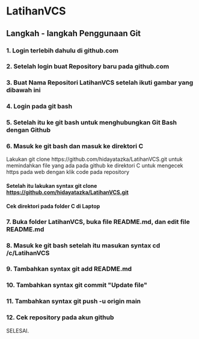 # LatihanVCS
## Langkah - langkah Penggunaan Git
### 1. Login terlebih dahulu di github.com

### 2. Setelah login buat Repository baru pada github.com

### 3. Buat Nama Repositori LatihanVCS setelah ikuti gambar yang dibawah ini

### 4. Login pada git bash

### 5. Setelah itu ke git bash untuk menghubungkan Git Bash dengan Github

### 6. Masuk ke git bash dan masuk ke direktori C
<p>Lakukan git clone https://github.com/hidayatazka/LatihanVCS.git untuk memindahkan file yang ada pada github ke direktori C
untuk mengecek https pada web dengan klik code pada repository<p>


#### Setelah itu lakukan syntax git clone https://github.com/hidayatazka/LatihanVCS.git

#### Cek direktori pada folder C di Laptop

### 7. Buka folder LatihanVCS, buka file README.md, dan edit file README.md 

### 8. Masuk ke git bash setelah itu masukan syntax cd /c/LatihanVCS

### 9. Tambahkan syntax git add README.md

### 10. Tambahkan syntax git commit "Update file"

### 11. Tambahkan syntax git push -u origin main

### 12. Cek repository pada akun github

<p>SELESAI.<p>